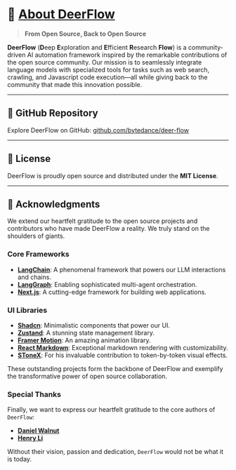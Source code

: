 # 🦌 [About DeerFlow](https://github.com/xingxinglieo/deer-flow-node)

> **From Open Source, Back to Open Source**

**DeerFlow** (**D**eep **E**xploration and **E**fficient **R**esearch **Flow**) is a community-driven AI automation framework inspired by the remarkable contributions of the open source community. Our mission is to seamlessly integrate language models with specialized tools for tasks such as web search, crawling, and Javascript code execution—all while giving back to the community that made this innovation possible.

---

## 🌟 GitHub Repository

Explore DeerFlow on GitHub: [github.com/bytedance/deer-flow](https://github.com/xingxinglieo/deer-flow-node)

---

## 📜 License

DeerFlow is proudly open source and distributed under the **MIT License**.

---

## 🙌 Acknowledgments

We extend our heartfelt gratitude to the open source projects and contributors who have made DeerFlow a reality. We truly stand on the shoulders of giants.

### Core Frameworks
- **[LangChain](https://github.com/langchain-ai/langchain)**: A phenomenal framework that powers our LLM interactions and chains.
- **[LangGraph](https://github.com/langchain-ai/langgraph)**: Enabling sophisticated multi-agent orchestration.
- **[Next.js](https://nextjs.org/)**: A cutting-edge framework for building web applications.

### UI Libraries
- **[Shadcn](https://ui.shadcn.com/)**: Minimalistic components that power our UI.
- **[Zustand](https://zustand.docs.pmnd.rs/)**: A stunning state management library.
- **[Framer Motion](https://www.framer.com/motion/)**: An amazing animation library.
- **[React Markdown](https://www.npmjs.com/package/react-markdown)**: Exceptional markdown rendering with customizability.
- **[SToneX](https://github.com/stonexer)**: For his invaluable contribution to token-by-token visual effects.

These outstanding projects form the backbone of DeerFlow and exemplify the transformative power of open source collaboration.

### Special Thanks
Finally, we want to express our heartfelt gratitude to the core authors of `DeerFlow`:

- **[Daniel Walnut](https://github.com/hetaoBackend/)**
- **[Henry Li](https://github.com/magiccube/)**

Without their vision, passion and dedication, `DeerFlow` would not be what it is today.
